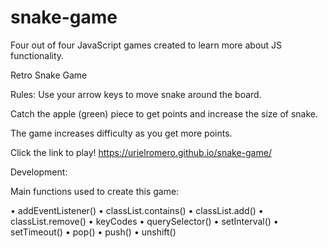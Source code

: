# snake-game

Four out of four JavaScript games created to learn more about JS functionality.


Retro Snake Game

Rules: 
Use your arrow keys to move snake around the board. 

Catch the apple (green) piece to get points and increase the size of snake. 

The game increases difficulty as you get more points. 


Click the link to play!
https://urielromero.github.io/snake-game/


Development: 

Main functions used to create this game:

• addEventListener()
• classList.contains()
• classList.add()
• classList.remove()
• keyCodes 
• querySelector() 
• setInterval()
• setTimeout()
• pop()
• push() 
• unshift() 

